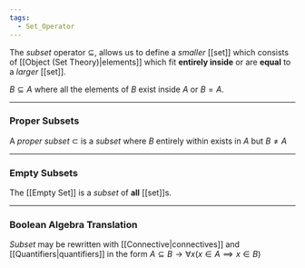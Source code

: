 ```yaml
---
tags:
  - Set_Operator
---
```

The _subset_ operator $\subseteq$, allows us to define a _smaller_ [[set]] which consists of [[Object (Set Theory)|elements]] which fit **entirely inside** or are **equal** to a _larger_ [[set]].

$B \subseteq A$ where all the elements of $B$ exist inside $A$ or $B = A$.

---
### Proper Subsets
A _proper subset_ $\subset$ is a _subset_ where $B$ entirely within exists in $A$ but $B \ne A$

---
### Empty Subsets
The [[Empty Set]] is a _subset_ of **all** [[set]]s.

---
### Boolean Algebra Translation
_Subset_ may be rewritten with [[Connective|connectives]] and [[Quantifiers|quantifiers]] in the form $A \subseteq B \rightarrow \forall x ( x \in A \implies x \in B)$
